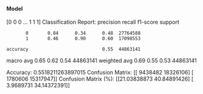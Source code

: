 #### Model
[0 0 0 ... 1 1 1]
Classification Report:
              precision    recall  f1-score   support

           0       0.84      0.34      0.48  27764588
           1       0.46      0.90      0.60  17098553

    accuracy                           0.55  44863141
   macro avg       0.65      0.62      0.54  44863141
weighted avg       0.69      0.55      0.53  44863141

Accuracy: 0.5518211263897015
Confusion Matrix:
[[ 9438482 18326106]
 [ 1780606 15317947]]
Confusion Matrix (%):
[[21.03838873 40.84891426]
 [ 3.9689731  34.14372391]]
